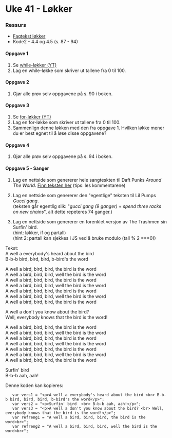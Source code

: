 # Uke 41 - Løkker

### Ressurs
- [Fagtekst løkker](https://github.com/thorcc/IT2/blob/master/Fagtekster/Lokker.md)  
- Kode2 - 4.4 og 4.5 (s. 87 - 94)
#### Oppgave 1
1. Se [while-løkker (YT)](https://www.youtube.com/watch?v=agBmm-nhpJQ&index=4&list=PLJC9cL8YfNXo_CUCsG17Nr5e1Zv8jm9HW)
2. Lag en while-løkke som skriver ut tallene fra 0 til 100.

#### Oppgave 2
1. Gjør alle prøv selv oppgavene på s. 90 i boken.

#### Oppgave 3
1. Se [for-løkker (YT)](https://www.youtube.com/watch?v=cwEvgSA4LxQ&index=3&list=PLJC9cL8YfNXo_CUCsG17Nr5e1Zv8jm9HW)
2. Lag en for-løkke som skriver ut tallene fra 0 til 100. 
3. Sammenlign denne løkken med den fra oppgave 1. Hvilken løkke mener du er best egnet til å løse disse oppgavene?

#### Oppgave 4
1. Gjør alle prøv selv oppgavene på s. 94 i boken.

#### Oppgave 5 - Sanger
1. Lag en nettside som genererer hele sangteskten til Daft Punks *Around The World*. [Finn teksten her](https://genius.com/Daft-punk-around-the-world-lyrics)
(tips: les kommentarene)

2. Lag en nettside som genererer den "egentlige" teksten til Lil Pumps *Gucci gang*.  
(teksten går egentlig slik: "*gucci gang (9 ganger)* + *spend three racks on new chains*", alt dette repeteres 74 ganger.)

3. Lag en nettside som genererer en forenklet versjon av The Trashmen sin Surfin' bird.   
(hint: løkker, if og partall)    
(hint 2: partall kan sjekkes i JS ved å bruke modulo (tall % 2 ===0))

Tekst:  
A well a everybody's heard about the bird  
B-b-b bird, bird, bird, b-bird's the word  

A well a bird, bird, bird, the bird is the word  
A well a bird, bird, bird, well the bird is the word  
A well a bird, bird, bird, the bird is the word   
A well a bird, bird, bird, well the bird is the word  
A well a bird, bird, bird, the bird is the word   
A well a bird, bird, bird, well the bird is the word  
A well a bird, bird, bird, the bird is the word   

A well a don't you know about the bird?  
Well, everybody knows that the bird is the word!  

A well a bird, bird, bird, the bird is the word  
A well a bird, bird, bird, well the bird is the word  
A well a bird, bird, bird, the bird is the word   
A well a bird, bird, bird, well the bird is the word  
A well a bird, bird, bird, the bird is the word   
A well a bird, bird, bird, well the bird is the word  
A well a bird, bird, bird, the bird is the word  

Surfin' bird  
B-b-b aah, aah!

Denne koden kan kopieres:

       var vers1 = "<p>A well a everybody's heard about the bird <br> B-b-b bird, bird, bird, b-bird's the word</p>";
       var vers2 = "<p>Surfin' bird  <br> B-b-b aah, aah!</p>";
       var vers3 = "<p>A well a don't you know about the bird? <br> Well, everybody knows that the bird is the word!</p>";
       var refreng1 = "A well a bird, bird, bird, the bird is the word<br>";
       var refreng2 = "A well a bird, bird, bird, well the bird is the word<br>";